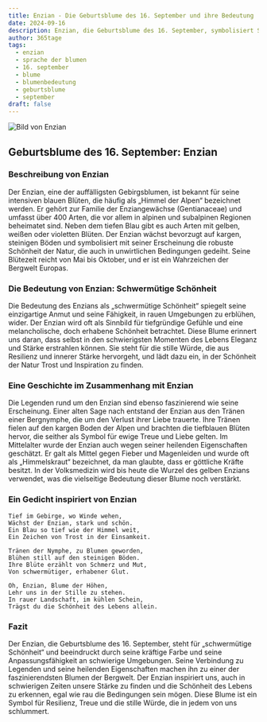 ```yaml
---
title: Enzian - Die Geburtsblume des 16. September und ihre Bedeutung
date: 2024-09-16
description: Enzian, die Geburtsblume des 16. September, symbolisiert Schwermütige Schönheit. Erfahre mehr über ihre Geschichte, Bedeutung und Symbolik in der Sprache der Blumen.
author: 365tage
tags:
  - enzian
  - sprache der blumen
  - 16. september
  - blume
  - blumenbedeutung
  - geburtsblume
  - september
draft: false
---
```


![Bild von Enzian](https://cdn.pixabay.com/photo/2016/02/01/15/19/gentian-1173746_960_720.jpg#center)


## Geburtsblume des 16. September: Enzian

### Beschreibung von Enzian

Der Enzian, eine der auffälligsten Gebirgsblumen, ist bekannt für seine intensiven blauen Blüten, die häufig als „Himmel der Alpen“ bezeichnet werden. Er gehört zur Familie der Enziangewächse (Gentianaceae) und umfasst über 400 Arten, die vor allem in alpinen und subalpinen Regionen beheimatet sind. Neben dem tiefen Blau gibt es auch Arten mit gelben, weißen oder violetten Blüten. Der Enzian wächst bevorzugt auf kargen, steinigen Böden und symbolisiert mit seiner Erscheinung die robuste Schönheit der Natur, die auch in unwirtlichen Bedingungen gedeiht. Seine Blütezeit reicht von Mai bis Oktober, und er ist ein Wahrzeichen der Bergwelt Europas.

### Die Bedeutung von Enzian: Schwermütige Schönheit

Die Bedeutung des Enzians als „schwermütige Schönheit“ spiegelt seine einzigartige Anmut und seine Fähigkeit, in rauen Umgebungen zu erblühen, wider. Der Enzian wird oft als Sinnbild für tiefgründige Gefühle und eine melancholische, doch erhabene Schönheit betrachtet. Diese Blume erinnert uns daran, dass selbst in den schwierigsten Momenten des Lebens Eleganz und Stärke erstrahlen können. Sie steht für die stille Würde, die aus Resilienz und innerer Stärke hervorgeht, und lädt dazu ein, in der Schönheit der Natur Trost und Inspiration zu finden.

### Eine Geschichte im Zusammenhang mit Enzian

Die Legenden rund um den Enzian sind ebenso faszinierend wie seine Erscheinung. Einer alten Sage nach entstand der Enzian aus den Tränen einer Bergnymphe, die um den Verlust ihrer Liebe trauerte. Ihre Tränen fielen auf den kargen Boden der Alpen und brachten die tiefblauen Blüten hervor, die seither als Symbol für ewige Treue und Liebe gelten. Im Mittelalter wurde der Enzian auch wegen seiner heilenden Eigenschaften geschätzt. Er galt als Mittel gegen Fieber und Magenleiden und wurde oft als „Himmelskraut“ bezeichnet, da man glaubte, dass er göttliche Kräfte besitzt. In der Volksmedizin wird bis heute die Wurzel des gelben Enzians verwendet, was die vielseitige Bedeutung dieser Blume noch verstärkt.

### Ein Gedicht inspiriert von Enzian

```
Tief im Gebirge, wo Winde wehen,  
Wächst der Enzian, stark und schön.  
Ein Blau so tief wie der Himmel weit,  
Ein Zeichen von Trost in der Einsamkeit.  

Tränen der Nymphe, zu Blumen geworden,  
Blühen still auf den steinigen Böden.  
Ihre Blüte erzählt von Schmerz und Mut,  
Von schwermütiger, erhabener Glut.  

Oh, Enzian, Blume der Höhen,  
Lehr uns in der Stille zu stehen.  
In rauer Landschaft, im kühlen Schein,  
Trägst du die Schönheit des Lebens allein.  
```

### Fazit

Der Enzian, die Geburtsblume des 16. September, steht für „schwermütige Schönheit“ und beeindruckt durch seine kräftige Farbe und seine Anpassungsfähigkeit an schwierige Umgebungen. Seine Verbindung zu Legenden und seine heilenden Eigenschaften machen ihn zu einer der faszinierendsten Blumen der Bergwelt. Der Enzian inspiriert uns, auch in schwierigen Zeiten unsere Stärke zu finden und die Schönheit des Lebens zu erkennen, egal wie rau die Bedingungen sein mögen. Diese Blume ist ein Symbol für Resilienz, Treue und die stille Würde, die in jedem von uns schlummert.